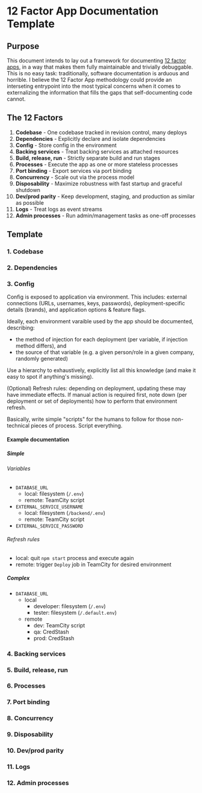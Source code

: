 # 12 Factor App Documentation Template

## Purpose

This document intends to lay out a framework for documenting [12 factor apps](http://12factor.net), in a way that makes them fully maintainable and trivially debuggable. This is no easy task: traditionally, software documentation is arduous and horrible. I believe the 12 Factor App methodology could provide an interseting entrypoint into the most typical concerns when it comes to externalizing the information that fills the gaps that self-documenting code cannot.

## The 12 Factors

1. **Codebase** - One codebase tracked in revision control, many deploys
1. **Dependencies** - Explicitly declare and isolate dependencies
1. **Config** - Store config in the environment
1. **Backing services** - Treat backing services as attached resources
1. **Build, release, run** - Strictly separate build and run stages
1. **Processes** - Execute the app as one or more stateless processes
1. **Port binding** - Export services via port binding
1. **Concurrency** - Scale out via the process model
1. **Disposability** - Maximize robustness with fast startup and graceful shutdown
1. **Dev/prod parity** - Keep development, staging, and production as similar as possible
1. **Logs** - Treat logs as event streams
1. **Admin processes** - Run admin/management tasks as one-off processes

## Template

### 1. Codebase

### 2. Dependencies

### 3. Config

Config is exposed to application via environment. This includes: external connections (URLs, usernames, keys, passwords), deployment-specific details (brands), and application options & feature flags.

Ideally, each environment varaible used by the app should be documented, describing:
* the method of injection for each deployment (per variable, if injection method differs), and
* the source of that variable (e.g. a given person/role in a given company, randomly generated)

Use a hierarchy to exhaustively, explicitly list all this knowledge (and make it easy to spot if anything's missing).

(Optional) Refresh rules: depending on deployment, updating these may have immediate effects. If manual action is required first, note down (per deployment or set of deployments) how to perform that environment refresh.

Basically, write simple "scripts" for the humans to follow for those non-technical pieces of process. Script everything.

#### Example documentation

##### Simple

###### Variables

* `DATABASE_URL`
   * local: filesystem (`/.env`)
   * remote: TeamCity script
* `EXTERNAL_SERVICE_USERNAME`
   * local: filesystem (`/backend/.env`)
   * remote: TeamCity script
* `EXTERNAL_SERVICE_PASSWORD`

###### Refresh rules

* local: quit `npm start` process and execute again
* remote: trigger `Deploy` job in TeamCity for desired environment

##### Complex

* `DATABASE_URL`
   * local
      * developer: filesystem (`/.env`)
      * tester: filesystem (`/.default.env`)
   * remote
      * dev: TeamCity script
      * qa: CredStash
      * prod: CredStash

### 4. Backing services

### 5. Build, release, run

### 6. Processes

### 7. Port binding

### 8. Concurrency

### 9. Disposability

### 10. Dev/prod parity

### 11. Logs

### 12. Admin processes
